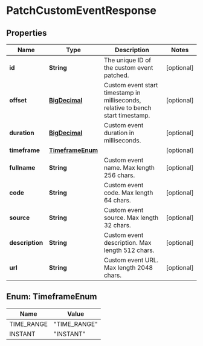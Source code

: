 # PatchCustomEventResponse

## Properties
Name | Type | Description | Notes
------------ | ------------- | ------------- | -------------
**id** | **String** | The unique ID of the custom event patched. |  [optional]
**offset** | [**BigDecimal**](BigDecimal.md) | Custom event start timestamp in milliseconds, relative to bench start timestamp. |  [optional]
**duration** | [**BigDecimal**](BigDecimal.md) | Custom event duration in milliseconds. |  [optional]
**timeframe** | [**TimeframeEnum**](#TimeframeEnum) |  |  [optional]
**fullname** | **String** | Custom event name. Max length 256 chars. |  [optional]
**code** | **String** | Custom event code. Max length 64 chars. |  [optional]
**source** | **String** | Custom event source. Max length 32 chars. |  [optional]
**description** | **String** | Custom event description. Max length 512 chars. |  [optional]
**url** | **String** | Custom event URL. Max length 2048 chars. |  [optional]

<a name="TimeframeEnum"></a>
## Enum: TimeframeEnum
Name | Value
---- | -----
TIME_RANGE | &quot;TIME_RANGE&quot;
INSTANT | &quot;INSTANT&quot;
